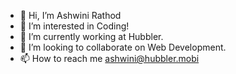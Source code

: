 - 👋 Hi, I’m Ashwini Rathod
- 👀 I’m interested in Coding!
- 🌱 I’m currently working at Hubbler.
- 💞️ I’m looking to collaborate on Web Development.
- 📫 How to reach me ashwini@hubbler.mobi

<!---
ashwinihubbler/ashwinihubbler is a ✨ special ✨ repository because its `README.md` (this file) appears on your GitHub profile.
You can click the Preview link to take a look at your changes.
--->
